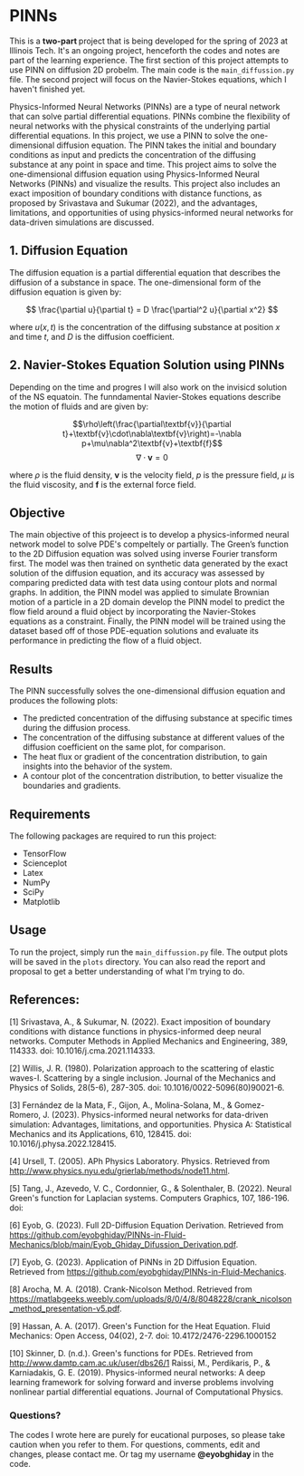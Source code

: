 # PINNs
This is a <b> two-part </b> project that is being developed for the spring of 2023 at Illinois Tech. It's an ongoing project, henceforth the codes and notes are part of the learning experience. The first section of this project attempts to use PINN on diffusion 2D probelm. The main code is the `main_diffussion.py` file. The second project will focus on the Navier-Stokes equations, which I haven't finished yet. 

Physics-Informed Neural Networks (PINNs) are a type of neural network that can solve partial differential equations. PINNs combine the flexibility of neural networks with the physical constraints of the underlying partial differential equations. In this project, we use a PINN to solve the one-dimensional diffusion equation. The PINN takes the initial and boundary conditions as input and predicts the concentration of the diffusing substance at any point in space and time. This project aims to solve the one-dimensional diffusion equation using Physics-Informed Neural Networks (PINNs) and visualize the results. This project also includes an exact imposition of boundary conditions with distance functions, as proposed by Srivastava and Sukumar (2022), and the advantages, limitations, and opportunities of using physics-informed neural networks for data-driven simulations are discussed. 

## 1. Diffusion Equation

The diffusion equation is a partial differential equation that describes the diffusion of a substance in space. The one-dimensional form of the diffusion equation is given by:

$$ \frac{\partial u}{\partial t} = D \frac{\partial^2 u}{\partial x^2} $$

where $u(x, t)$ is the concentration of the diffusing substance at position $x$ and time $t$, and $D$ is the diffusion coefficient.


## 2. Navier-Stokes Equation Solution using PINNs

Depending on the time and progres I will also work on the invisicd solution of the NS equatoin. The funndamental Navier-Stokes equations describe the motion of fluids and are given by:

$$\rho\left(\frac{\partial\textbf{v}}{\partial t}+\textbf{v}\cdot\nabla\textbf{v}\right)=-\nabla p+\mu\nabla^2\textbf{v}+\textbf{f}$$
$$\nabla\cdot\textbf{v}=0$$

where $\rho$ is the fluid density, $\textbf{v}$ is the velocity field, $p$ is the pressure field, $\mu$ is the fluid viscosity, and $\textbf{f}$ is the external force field.

## Objective

The main objective of this projeect is to develop a physics-informed neural network model to solve PDE's compeltely or partially. The Green’s function to the 2D Diffusion equation was solved using inverse Fourier transform first. The model was then trained on synthetic data generated by the exact solution of the diffusion equation, and its accuracy was assessed by comparing predicted data with test data using contour plots and normal graphs. In addition, the PINN model was applied to simulate Brownian motion of a particle in a 2D domain develop the PINN model to predict the flow field around a fluid object by incorporating the Navier-Stokes equations as a constraint. Finally, the PINN model will be trained using the dataset based off of those PDE-equation solutions and evaluate its performance in predicting the flow of a fluid object.

## Results

The PINN successfully solves the one-dimensional diffusion equation and produces the following plots:

- The predicted concentration of the diffusing substance at specific times during the diffusion process.
- The concentration of the diffusing substance at different values of the diffusion coefficient on the same plot, for comparison.
- The heat flux or gradient of the concentration distribution, to gain insights into the behavior of the system.
- A contour plot of the concentration distribution, to better visualize the boundaries and gradients.

## Requirements

The following packages are required to run this project:
- TensorFlow
- Scienceplot
- Latex
- NumPy
- SciPy
- Matplotlib

## Usage

To run the project, simply run the `main_diffussion.py` file. The output plots will be saved in the `plots` directory. You can also read the report and proposal to get a better understanding of what I'm trying to do. 

## References:
[1] Srivastava, A., & Sukumar, N. (2022). Exact imposition of boundary conditions with distance functions in physics-informed deep neural networks. Computer Methods in Applied Mechanics and Engineering, 389, 114333. doi: 10.1016/j.cma.2021.114333.

[2] Willis, J. R. (1980). Polarization approach to the scattering of elastic waves-I. Scattering by a single inclusion. Journal of the Mechanics and Physics of Solids, 28(5-6), 287-305. doi: 10.1016/0022-5096(80)90021-6.

[3] Fernández de la Mata, F., Gijon, A., Molina-Solana, M., & Gomez-Romero, J. (2023). Physics-informed neural networks for data-driven simulation: Advantages, limitations, and opportunities. Physica A: Statistical Mechanics and its Applications, 610, 128415. doi: 10.1016/j.physa.2022.128415.

[4] Ursell, T. (2005). APh Physics Laboratory. Physics. Retrieved from http://www.physics.nyu.edu/grierlab/methods/node11.html.

[5] Tang, J., Azevedo, V. C., Cordonnier, G., & Solenthaler, B. (2022). Neural Green's function for Laplacian systems. Computers Graphics, 107, 186-196. doi:

[6] Eyob, G. (2023). Full 2D-Diffusion Equation Derivation. Retrieved from https://github.com/eyobghiday/PINNs-in-Fluid-Mechanics/blob/main/Eyob_Ghiday_Difussion_Derivation.pdf.

[7] Eyob, G. (2023). Application of PiNNs in 2D Diffusion Equation. Retrieved from https://github.com/eyobghiday/PINNs-in-Fluid-Mechanics.

[8] Arocha, M. A. (2018). Crank-Nicolson Method. Retrieved from https://matlabgeeks.weebly.com/uploads/8/0/4/8/8048228/crank_nicolson_method_presentation-v5.pdf.

[9] Hassan, A. A. (2017). Green's Function for the Heat Equation. Fluid Mechanics: Open Access, 04(02), 2-7. doi: 10.4172/2476-2296.1000152

[10] Skinner, D. (n.d.). Green's functions for PDEs. Retrieved from http://www.damtp.cam.ac.uk/user/dbs26/1
Raissi, M., Perdikaris, P., & Karniadakis, G. E. (2019). Physics-informed neural networks: A deep learning framework for solving forward and inverse problems involving nonlinear partial differential equations. Journal of Computational Physics.

### Questions?
The codes I wrote here are purely for eucational purposes, so please take caution when you refer to them. For questions, comments, edit and changes, please contact me. Or tag my username <b> @eyobghiday </b> in the code.
